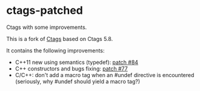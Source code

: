 ctags-patched
=============

Ctags with some improvements.

This is a fork of [Ctags](http://ctags.sourceforge.net/) based on Ctags 5.8.

It contains the following improvements:
* C++11 new using semantics (typedef): [patch #84](http://sourceforge.net/p/ctags/patches/84/)
* C++ constructors and bugs fixing: [patch #77](http://sourceforge.net/p/ctags/patches/77/)
* C/C++: don't add a macro tag when an #undef directive is encountered (seriously, why #undef should yield a macro tag?)
